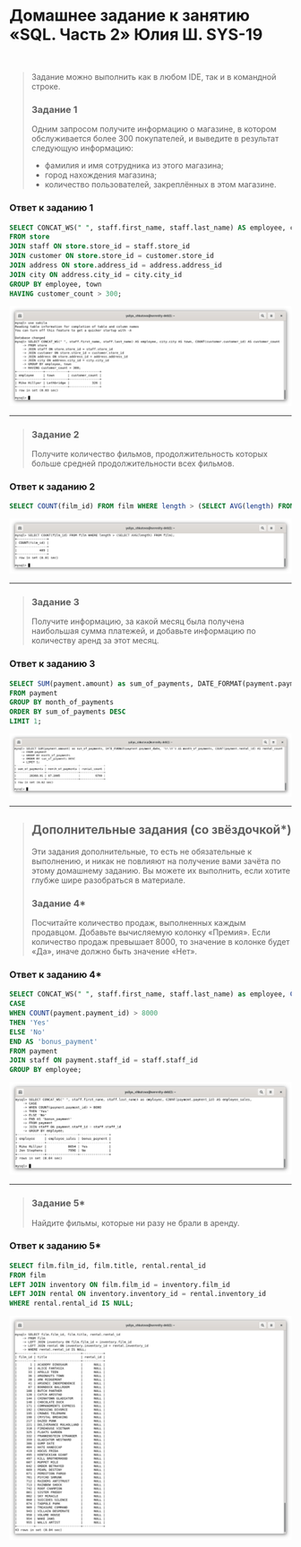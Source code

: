 # Домашнее задание к занятию «SQL. Часть 2» Юлия Ш. SYS-19
$~$
> Задание можно выполнить как в любом IDE, так и в командной строке.
> 
> ### Задание 1
> 
> Одним запросом получите информацию о магазине, в котором обслуживается более 300 покупателей, и выведите в результат следующую информацию: 
> - фамилия и имя сотрудника из этого магазина;
> - город нахождения магазина;
> - количество пользователей, закреплённых в этом магазине.
> 
### Ответ к заданию 1  
```sql
SELECT CONCAT_WS(" ", staff.first_name, staff.last_name) AS employee, city.city AS town, COUNT(customer.customer_id) AS customer_count
FROM store
JOIN staff ON store.store_id = staff.store_id
JOIN customer ON store.store_id = customer.store_id
JOIN address ON store.address_id = address.address_id
JOIN city ON address.city_id = city.city_id
GROUP BY employee, town
HAVING customer_count > 300; 
```
![](img/sdbsql-4.1.1.png)

---
> ### Задание 2
> 
> Получите количество фильмов, продолжительность которых больше средней продолжительности всех фильмов.
> 
### Ответ к заданию 2 
```sql
SELECT COUNT(film_id) FROM film WHERE length > (SELECT AVG(length) FROM film);
```
![](img/sdbsql-4.2.1.png)

---
> ### Задание 3
> 
> Получите информацию, за какой месяц была получена наибольшая сумма платежей, и добавьте информацию по количеству аренд за этот месяц.
> 
### Ответ к заданию 3  
```sql
SELECT SUM(payment.amount) as sum_of_payments, DATE_FORMAT(payment.payment_date, '%m.%Y') AS month_of_payments, COUNT(payment.rental_id) AS rental_count
FROM payment
GROUP BY month_of_payments
ORDER BY sum_of_payments DESC
LIMIT 1;
```
![](img/sdbsql-4.3.1.png)

---
> ## Дополнительные задания (со звёздочкой*)
> Эти задания дополнительные, то есть не обязательные к выполнению, и никак не повлияют на получение вами зачёта по этому домашнему заданию. Вы можете их выполнить, если хотите глубже шире разобраться в материале.
> 
> ### Задание 4*
> 
> Посчитайте количество продаж, выполненных каждым продавцом. Добавьте вычисляемую колонку «Премия». Если количество продаж превышает 8000, то значение в колонке будет «Да», иначе должно быть значение «Нет».
> 
### Ответ к заданию 4*
```sql
SELECT CONCAT_WS(" ", staff.first_name, staff.last_name) as employee, COUNT(payment.payment_id) AS employee_sales, 
CASE
WHEN COUNT(payment.payment_id) > 8000 
THEN 'Yes'
ELSE 'No'
END AS 'bonus_payment'
FROM payment
JOIN staff ON payment.staff_id = staff.staff_id
GROUP BY employee;
```
![](img/sdbsql-4.4.1.png)

---
> ### Задание 5*
> 
> Найдите фильмы, которые ни разу не брали в аренду.
>
### Ответ к заданию 5*  
```sql
SELECT film.film_id, film.title, rental.rental_id
FROM film
LEFT JOIN inventory ON film.film_id = inventory.film_id
LEFT JOIN rental ON inventory.inventory_id = rental.inventory_id
WHERE rental.rental_id IS NULL;
```
![](img/sdbsql-4.5.1.png)
